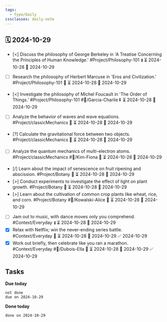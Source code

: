 ```yaml
---
tags:
  - Type/Daily
cssclasses: daily-note
---
```


## 🗓️ 2024-10-29

- [<] Discuss the philosophy of George Berkeley in 'A Treatise Concerning the Principles of Human Knowledge.' #Project/Philosophy-101 ⏫ ⏳ 2024-10-28 📅 2024-10-29
- [ ] Research the philosophy of Herbert Marcuse in 'Eros and Civilization.' #Project/Philosophy-101 🔼 ⏳ 2024-10-28 📅 2024-10-29
- [<] Investigate the philosophy of Michel Foucault in 'The Order of Things.' #Project/Philosophy-101 #👤/Garcia-Charlie ⏬ ⏳ 2024-10-28 📅 2024-10-29
- [ ] Analyze the behavior of waves and wave equations. #Project/classicMechanics 🔺 ⏳ 2024-10-28 📅 2024-10-29
- [?] Calculate the gravitational force between two objects. #Project/classicMechanics 🔼 ⏳ 2024-10-28 📅 2024-10-29
- [ ] Analyze the quantum mechanics of multi-electron atoms. #Project/classicMechanics #👤/Kim-Fiona 🔼 ⏳ 2024-10-28 📅 2024-10-29
- [/] Learn about the impact of senescence on fruit ripening and abscission. #Project/Botany 🔼 ⏳ 2024-10-28 📅 2024-10-29
- [>] Conduct experiments to investigate the effect of light on plant growth. #Project/Botany 🔽 ⏳ 2024-10-28 📅 2024-10-29
- [>] Learn about the cultivation of common crop plants like wheat, rice, and corn. #Project/Botany #👤/Kowalski-Alice 🔽 ⏳ 2024-10-28 📅 2024-10-29
- [ ] Jam out to music, with dance moves only you comprehend. #Context/Everyday ⏫ ⏳ 2024-10-28 📅 2024-10-29
- [x] Relax with Netflix; win the never-ending series battle. #Context/Everyday 🔽 ⏳ 2024-10-28 📅 2024-10-29 ✅ 2024-10-29
- [x] Work out briefly, then celebrate like you ran a marathon. #Context/Everyday #👤/Dubois-Ella 🔽 ⏳ 2024-10-28 📅 2024-10-29 ✅ 2024-10-29

## Tasks

**Due today**

```tasks
not done
due on 2024-10-29
```

**Done today**

```tasks
done on 2024-10-29
```
            